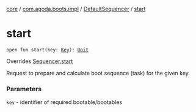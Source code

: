 [core](../../index.md) / [com.agoda.boots.impl](../index.md) / [DefaultSequencer](index.md) / [start](./start.md)

# start

`open fun start(key: `[`Key`](../../com.agoda.boots/-key/index.md)`): `[`Unit`](https://kotlinlang.org/api/latest/jvm/stdlib/kotlin/-unit/index.html)

Overrides [Sequencer.start](../../com.agoda.boots/-sequencer/start.md)

Request to prepare and calculate boot sequence (task) for the given key.

### Parameters

`key` - identifier of required bootable/bootables
